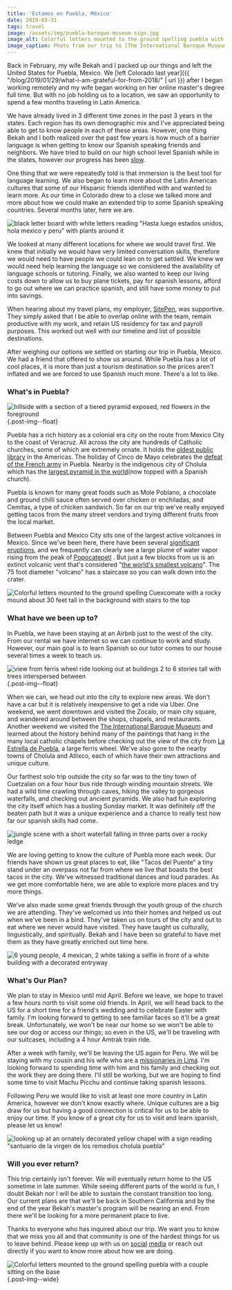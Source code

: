 ```yaml
---
title: 'Estamos en Puebla, México'
date: 2019-03-31
tags: travel
image: /assets/img/puebla-baroque-museum-sign.jpg
image_alt: Colorful letters mounted to the ground spelling puebla with a white museum in the background with tall, white, curving walls
image_caption: Photo from our trip to [The International Baroque Museum](http://mib.puebla.gob.mx/en/)
---
```


Back in February, my wife Bekah and I packed up our things and left the United
States for Puebla, Mexico. We [left Colorado last year]({{ "/blog/2019/01/29/what-i-am-grateful-for-from-2018/" | url }}) after I began working remotely and my wife began
working on her online master's degree full time. But with no job holding us to
a location, we saw an opportunity to spend a few months traveling in Latin
America.

We have already lived in 3 different time zones in the past 3 years in the
states. Each region has its own demographic mix and I've appreciated being
able to get to know people in each of these areas. However, one thing Bekah
and I both realized over the past few years is how much of a barrier language
is when getting to know our Spanish speaking friends and neighbors. We have
tried to build on our high school level Spanish while in the states, however
our progress has been
[slow](https://twitter.com/ajciccarello/status/1085804694763520006).

One thing that we were repeatedly told is that immersion is the best tool for
language learning. We also began to learn more about the Latin American
cultures that some of our Hispanic friends identified with and wanted to learn
more. As our time in Colorado drew to a close we talked more and more about
how we could make an extended trip to some Spanish speaking countries. Several
months later, here we are.

![black letter board with white letters reading &quot;Hasta luego estados unidos, hola mexico y peru&quot; with plants around it](
    /assets/img/puebla-letter-board-announcement.jpg
    "The plants we left behind  -  [Photo by Bekah](https://www.instagram.com/p/BtT3LVvHNmK/)"
)

We looked at many different locations for where we would travel first. We knew
that initially we would have very limited conversation skills, therefore we
would need to have people we could lean on to get settled. We knew we would
need help learning the language so we considered the availability of language
schools or tutoring. Finally, we also wanted to keep our living costs down to
allow us to buy plane tickets, pay for spanish lessons, afford to go out where
we can practice spanish, and still have some money to put into savings.

When hearing about my travel plans, my employer,
[SitePen](https://www.sitepen.com/about/jobs.html), was supportive. They
simply asked that I be able to overlap online with the team, remain productive
with my work, and retain US residency for tax and payroll purposes. This
worked out well with our timeline and list of possible destinations.

After weighing our options we settled on starting our trip in Puebla, Mexico.
We had a friend that offered to show us around. While Puebla has a lot of cool
places, it is more than just a tourism destination so the prices aren't
inflated and we are forced to use Spanish much more. There's a lot to like.

### What's in Puebla?

![hillside with a section of a tiered pyramid exposed, red flowers in the foreground](
    /assets/img/puebla-pyramid-flowers.jpg
    "A restored section of the pyramid in nearby Cholula"
){.post-img--float}

Puebla has a rich history as a colonial era city on the route from Mexico City
to the coast of Veracruz. All across the city are hundreds of Catholic
churches, some of which are extremely ornate. It holds the [oldest public library](https://www.wmf.org/project/palafoxiana-library) in the Americas. The
holiday of Cinco de Mayo celebrates the [defeat of the French army](https://en.wikipedia.org/wiki/Battle_of_Puebla) in Puebla. Nearby is the
indigenous city of Cholula which has the [largest pyramid in the world](https://en.wikipedia.org/wiki/Great_Pyramid_of_Cholula)(now topped with
a Spanish church).

Puebla is known for many great foods such as Mole Poblano, a chocolate and
ground chilli sauce often served over chicken or enchiladas, and Cemitas, a
type of chicken sandwich. So far on our trip we've really enjoyed getting
tacos from the many street vendors and trying different fruits from the local
market.

Between Puebla and Mexico City sits one of the largest active volcanoes in
Mexico. Since we've been here, there have been several [significant eruptions](https://news.sky.com/story/mexico-on-alert-after-popocatepetl-volcano-spews-ash-near-capital-11677848), and we frequently can clearly see a
large plume of water vapor rising from the peak of
[Popocatepetl](https://en.wikipedia.org/wiki/Popocat%C3%A9petl) . But just a
few blocks from us is an extinct volcanic vent that's considered "[the world's smallest volcano](http://www.aroundthisworld.com/cuexcomate-smallest-volcano-world-puebla-mexico/)". The 75 foot diameter "volcano" has a staircase so you
can walk down into the crater.

![Colorful letters mounted to the ground spelling Cuexcomate with a rocky mound about 30 feet tall in the background with stairs to the top](
    /assets/img/puebla-cuexcomate-sign.jpg
    "Our friendly neighborhood volcano"
)

### What have we been up to?

In Puebla, we have been staying at an Airbnb just to the west of the city.
From our rental we have internet so we can continue to work and study.
However, our main goal is to learn Spanish so our tutor comes to our house
several times a week to teach us.

![view from ferris wheel ride looking out at buildings 2 to 6 stories tall with trees interspersed between](
    /assets/img/puebla-estrella.jpg
    "View of the city from La Estrella de Puebla"
){.post-img--float}

When we can, we head out into the city to explore new areas. We don't have a
car but it is relatively inexpensive to get a ride via Uber. One weekend, we
went downtown and visited the Zocalo, or main city square, and wandered around
between the shops, chapels, and restaurants. Another weekend we visited the
[The International Baroque Museum](http://mib.puebla.gob.mx/en/) and learned
about the history behind many of the paintings that hang in the many local
catholic chapels before checking out the view of the city from [La Estrella de Puebla](https://www.instagram.com/laestrelladepuebla/), a large ferris wheel.
We've also gone to the nearby towns of Cholula and Atlixco, each of which have
their own attractions and unique culture.

Our farthest solo trip outside the city so far was to the tiny town of
Cuetzalan on a four hour bus ride through winding mountain streets. We had a
wild time crawling through caves, hiking the valley to gorgeous waterfalls,
and checking out ancient pyramids. We also had fun exploring the city itself
which has a busling Sunday market. It was definitely off the beaten path but
it was a unique experience and a chance to really test how far our spanish
skills had come.

![jungle scene with a short waterfall falling in three parts over a rocky ledge](
    /assets/img/puebla-cuetzalan-waterfalls.jpg
    "Waterfalls in Cuetzalan"
)

We are loving getting to know the culture of Puebla more each week. Our
friends have shown us great places to eat, like "Tacos del Puente" a tiny
stand under an overpass not far from where we live that boasts the best tacos
in the city. We've witnessed traditional dances and loud parades. As we get
more comfortable here, we are able to explore more places and try more things.

We've also made some great friends through the youth group of the church we
are attending. They've welcomed us into their homes and helped us out when
we've been in a bind. They've taken us on tours of the city and out to eat
where we never would have visited. They have taught us culturally,
linguistically, and spiritually. Bekah and I have been so grateful to have met
them as they have greatly enriched out time here.

![6 young people, 4 mexican, 2 white taking a selfie in front of a white building with a decorated entryway](
    /assets/img/puebla-fort-loreto.jpg
    "With our friends at Fort Loreto  -  [Photo by Bekah](https://www.instagram.com/p/BvSlFn2nVck/)"
)

### What's Our Plan?

We plan to stay in Mexico until mid April. Before we leave, we hope to travel
a few hours north to visit some old friends. In April, we will head back to
the US for a short time for a friend's wedding and to celebrate Easter with
family. I'm looking forward to getting to see familiar faces so it'll be a
great break. Unfortunately, we won't be near our home so we won't be able to
see our dog or access our things; so even in the US, we'll be traveling with
our suitcases, including a 4 hour Amtrak train ride.

After a week with family, we'll be leaving the US again for Peru. We will be
staying with my cousin and his wife who are a [missionaries in Lima](https://give.wol.org/location/peru). I'm looking forward to spending
time with him and his family and checking out the work they are doing there.
I'll still be working, but we are hoping to find some time to visit Machu
Picchu and continue taking spanish lessons.

Following Peru we would like to visit at least one more country in Latin
America, however we don't know exactly where. Unique cultures are a big draw
for us but having a good connection is critical for us to be able to enjoy our
time. If you know of a great city for us to visit and learn spanish, please
let us know!

![looking up at an ornately decorated yellow chapel with a sign reading &quot;santuario de la virgen de los remedios cholula puebla&quot;](
    /assets/img/puebla-cholula-chapel.jpg
    "Chapel atop the pyramid of Cholula"
)

### Will you ever return?

This trip certainly isn't forever. We will eventually return home to the US
sometime in late summer. While seeing different parts of the world is fun, I
doubt Bekah nor I will be able to sustain the constant transition too long.
Our current plans are that we'll be back in Southern California and by the end
of the year Bekah's master's program will be nearing an end. From there we'll
be looking for a more permanent place to live.

Thanks to everyone who has inquired about our trip. We want you to know that
we miss you all and that community is one of the hardest things for us to
leave behind. Please keep up with us on
[social](https://www.instagram.com/ajciccarello/)
[media](https://www.instagram.com/bekahbugs/) or reach out directly if you
want to know more about how we are doing.

![Colorful letters mounted to the ground spelling puebla with a couple sitting on the base](
    /assets/img/puebla-fort-sign.jpg
    "Bekah and me in front of the Puebla sign near Fort Loreto  -  [Photo by Bekah](https://www.instagram.com/p/BvSlFn2nVck/)"
){.post-img--wide}
